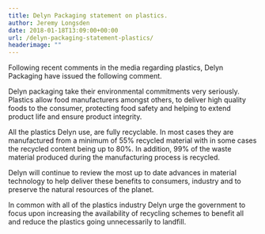 ```yaml
---
title: Delyn Packaging statement on plastics.
author: Jeremy Longsden
date: 2018-01-18T13:09:00+00:00
url: /delyn-packaging-statement-plastics/
headerimage: ""
---
```

Following recent comments in the media regarding plastics, Delyn Packaging have issued the following comment.

Delyn packaging take their environmental commitments very seriously. Plastics allow food manufacturers amongst others, to deliver high quality foods to the consumer, protecting food safety and helping to extend product life and ensure product integrity.
  
All the plastics Delyn use, are fully recyclable. In most cases they are manufactured from a minimum of 55% recycled material with in some cases the recycled content being up to 80%. In addition, 99% of the waste material produced during the manufacturing process is recycled.
  
Delyn will continue to review the most up to date advances in material technology to help deliver these benefits to consumers, industry and to preserve the natural resources of the planet.
  
In common with all of the plastics industry Delyn urge the government to focus upon increasing the availability of recycling schemes to benefit all and reduce the plastics going unnecessarily to landfill.